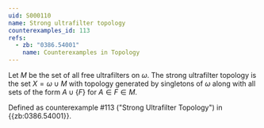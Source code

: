 ```yaml
---
uid: S000110
name: Strong ultrafilter topology
counterexamples_id: 113
refs:
  - zb: "0386.54001"
    name: Counterexamples in Topology
---
```

Let $M$ be the set of all free ultrafilters on $\omega$. The strong ultrafilter
topology is the set $X = \omega \cup M$ with topology generated by singletons
of $\omega$ along with all sets of the form $A \cup \{F\}$ for $A \in F \in M$.

Defined as counterexample #113 ("Strong Ultrafilter Topology")
in {{zb:0386.54001}}.
